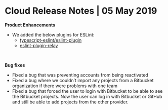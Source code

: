 # Cloud Release Notes | 05 May 2019

**Product Enhancements** 

-   We added the below plugins for ESLint:
    -   [<span
        style="font-weight: 400;">typescript-eslint/eslint-plugin</span>](https://www.npmjs.com/package/@typescript-eslint/eslint-plugin)
    -   [<span
        style="font-weight: 400;">eslint-plugin-relay</span>](https://www.npmjs.com/package/eslint-plugin-relay)

 

**Bug fixes**

-   <span style="font-weight: 400;">Fixed a bug that was preventing
    accounts from being reactivated</span>
-   <span style="font-weight: 400;">Fixed a bug where we couldn’t import
    any projects from a Bitbucket organization if there were problems
    with one team </span>
-   <span style="font-weight: 400;">Fixed a bug that forced the user to
    login with Bitbucket to be able to see the Bitbucket projects. Now
    the user can log in with Bitbucket or GitHub and still be able to
    add projects from the other provider.  </span>
